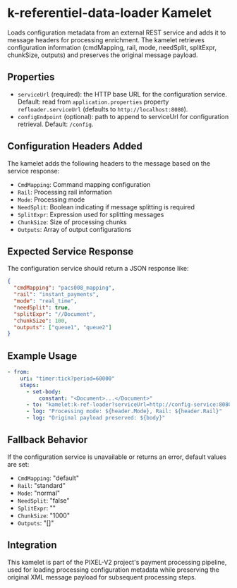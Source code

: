 # k-referentiel-data-loader Kamelet

Loads configuration metadata from an external REST service and adds it to message headers for processing enrichment. The kamelet retrieves configuration information (cmdMapping, rail, mode, needSplit, splitExpr, chunkSize, outputs) and preserves the original message payload.

## Properties

- `serviceUrl` (required): the HTTP base URL for the configuration service. Default: read from `application.properties` property `refloader.serviceUrl` (defaults to `http://localhost:8080`).
- `configEndpoint` (optional): path to append to serviceUrl for configuration retrieval. Default: `/config`.

## Configuration Headers Added

The kamelet adds the following headers to the message based on the service response:

- `CmdMapping`: Command mapping configuration
- `Rail`: Processing rail information
- `Mode`: Processing mode
- `NeedSplit`: Boolean indicating if message splitting is required
- `SplitExpr`: Expression used for splitting messages
- `ChunkSize`: Size of processing chunks
- `Outputs`: Array of output configurations

## Expected Service Response

The configuration service should return a JSON response like:

```json
{
  "cmdMapping": "pacs008_mapping",
  "rail": "instant_payments",
  "mode": "real_time",
  "needSplit": true,
  "splitExpr": "//Document",
  "chunkSize": 100,
  "outputs": ["queue1", "queue2"]
}
```

## Example Usage

```yaml
- from:
    uri: "timer:tick?period=60000"
    steps:
      - set-body:
          constant: "<Document>...</Document>"
      - to: "kamelet:k-ref-loader?serviceUrl=http://config-service:8080&configEndpoint=/api/config"
      - log: "Processing mode: ${header.Mode}, Rail: ${header.Rail}"
      - log: "Original payload preserved: ${body}"
```

## Fallback Behavior

If the configuration service is unavailable or returns an error, default values are set:

- `CmdMapping`: "default"
- `Rail`: "standard"
- `Mode`: "normal"
- `NeedSplit`: "false"
- `SplitExpr`: ""
- `ChunkSize`: "1000"
- `Outputs`: "[]"

## Integration

This kamelet is part of the PIXEL-V2 project's payment processing pipeline, used for loading processing configuration metadata while preserving the original XML message payload for subsequent processing steps.

